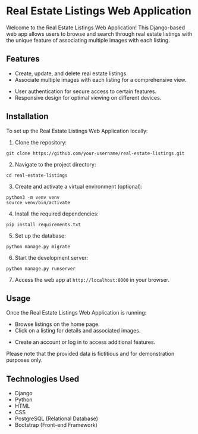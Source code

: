 # Real Estate Listings Web Application

Welcome to the Real Estate Listings Web Application! This Django-based web app allows users to browse and search through real estate listings with the unique feature of associating multiple images with each listing.

## Features

- Create, update, and delete real estate listings.
- Associate multiple images with each listing for a comprehensive view.
<!-- - Search functionality based on location, price range, property type, and more. -->
- User authentication for secure access to certain features.
- Responsive design for optimal viewing on different devices.

## Installation

To set up the Real Estate Listings Web Application locally:

1. Clone the repository:
```
git clone https://github.com/your-username/real-estate-listings.git
```
2. Navigate to the project directory:
```
cd real-estate-listings
```
3. Create and activate a virtual environment (optional):
```
python3 -m venv venv
source venv/bin/activate
```
4. Install the required dependencies:
```
pip install requirements.txt
```
5. Set up the database:
```
python manage.py migrate
```
6. Start the development server:
```
python manage.py runserver
```
7. Access the web app at `http://localhost:8000` in your browser.

## Usage

Once the Real Estate Listings Web Application is running:

- Browse listings on the home page.
- Click on a listing for details and associated images.
<!-- - Use the search functionality to find listings based on criteria. -->
- Create an account or log in to access additional features.

Please note that the provided data is fictitious and for demonstration purposes only.

## Technologies Used

- Django
- Python
- HTML
- CSS
- PostgreSQL (Relational Database)
- Bootstrap (Front-end Framework)

